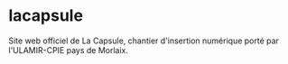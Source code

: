 # lacapsule
Site web officiel de La Capsule, chantier d'insertion numérique porté par l'ULAMIR-CPIE pays de Morlaix.
